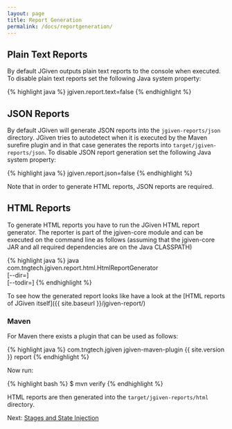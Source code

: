 ```yaml
---
layout: page
title: Report Generation
permalink: /docs/reportgeneration/
---
```


## Plain Text Reports
By default JGiven outputs plain text reports to the console when executed.
To disable plain text reports set the following Java system property:

{% highlight java %}
jgiven.report.text=false
{% endhighlight %}

## JSON Reports

By default JGiven will generate JSON reports into the `jgiven-reports/json` directory.
JGiven tries to autodetect when it is executed by the Maven surefire plugin and in that case generates the
reports into `target/jgiven-reports/json`.
To disable JSON report generation set the following Java system property:

{% highlight java %}
jgiven.report.json=false
{% endhighlight %}

Note that in order to generate HTML reports, JSON reports are required.

## HTML Reports
To generate HTML reports you have to run the JGiven HTML report generator.
The reporter is part of the jgiven-core module and can be executed on the command line as follows
(assuming that the jgiven-core JAR and all required dependencies are on the Java CLASSPATH)

{% highlight java %}
java com.tngtech.jgiven.report.html.HtmlReportGenerator \
  [--dir=<jsonreports>] \
  [--todir=<targetDir>]
{% endhighlight %}

To see how the generated report looks like have a look at the
[HTML reports of JGiven itself]({{ site.baseurl }}/jgiven-report/)

### Maven
For Maven there exists a plugin that can be used as follows:

{% highlight java %}
<build>
  <plugins>
    <plugin>
      <groupId>com.tngtech.jgiven</groupId>
      <artifactId>jgiven-maven-plugin</artifactId>
      <version>{{ site.version }}</version>
      <executions>
        <execution>
          <goals>
            <goal>report</goal>
          </goals>
        </execution>
      </executions>
    </plugin>
 </plugins>
</build>
{% endhighlight %}

Now run:

{% highlight bash %}
$ mvn verify
{% endhighlight %}

HTML reports are then generated into the `target/jgiven-reports/html` directory.

Next: [Stages and State Injection]({{site.baseurl}}/docs/stages/)
